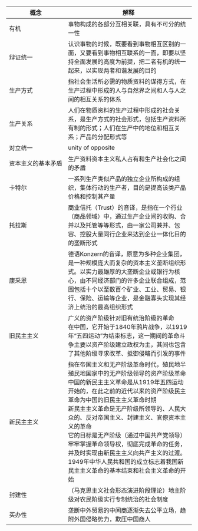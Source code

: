 <div style="display:none">
以下为针对vscode markdown preview做的样式调整<br>
调整第一个表格的第一列宽度为15vw<br>
<style>
    table:first-of-type th:first-of-type {
        width:15vw
    }
</style>
</div>

|概念|解释
|---|---
|有机|事物构成的各部分互相关联，具有不可分的统一性
|辩证统一| 认识事物的时候，既要看到事物相互区别的一面，又要看到事物相互联系的一面，即要以坚持全面发展的高度为前提，把二者有机的统一起来，以实现两者和谐发展的目的
|生产方式|指社会生活所必需的物质资料的谋得方式，在生产过程中形成的人与自然界之间和人与人之间的相互关系的体系
|生产关系|人们在物质资料的生产过程中形成的社会关系，是生产方式的社会形式，包括生产资料所有制的形式；人们在生产中的地位和相互关系；产品的分配形式等
|对立统一|unity of opposite
|资本主义的基本矛盾|生产资料资本主义私人占有和生产社会化之间的矛盾
|卡特尔|一系列生产类似产品的独立企业所构成的组织，集体行动的生产者，目的是提高该类产品价格和控制其产量
|托拉斯|商业信托（Trust）的音译，是指在一个行业（商品领域）中，通过生产企业间的收购、合并以及托管等等形式，由一家公司兼并、包容、控股大量同行企业来达到企业一体化目的的垄断形式
|康采恩|德语Konzern的音译，原意为多种企业集团，是一种规模庞大而复杂的资本主义垄断组织形式。以实力最雄厚的大垄断企业或银行为核心，由不同经济部门的许多企业联合组成，范围包括十个以至数百个矿业、工业、贸易、银行、保险、运输等企业，是金融寡头实现其经济上统治的最高组织形式
|旧民主主义|广义的资产阶级针对旧有统治阶级的革命<br>在中国，它开始于1840年鸦片战争，以1919年“五四运动”为结束标志，这一期间的革命斗争主要以资产阶级建立政权为主，其间也包含了其他阶级寻求改革、抵御侵略而引发的事件
|新民主主义|指在帝国主义和无产阶级革命时代，殖民地半殖民地国家中的无产阶级领导的资产阶级革命<br>中国的新民主主义革命是从1919年五四运动开始的，在此之前的近代以来的资产阶级民主革命为中国的旧民主主义革命时期<br>新民主主义革命是无产阶级所领导的、人民大众的、反对帝国主义、封建主义、官僚资本主义的革命<br>它的目标是无产阶级（通过中国共产党领导）牢牢掌握革命领导权，彻底完成革命的任务，并及时实现由新民主主义向共产主义的过渡。1949年中华人民共和国的成立标志着我国新民主主义革命的基本结束和社会主义革命的开始
|封建性|（马克思主义社会形态演进阶段理论）地主阶级对农民阶级实行专制统治的社会制度
|买办性|垄断中外贸易的中间商逐渐失去公平立场，趋附外国侵略势力，欺压中国商人
